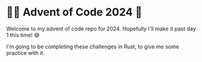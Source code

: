 # 🎅🏻 Advent of Code 2024 🎄

Welcome to my advent of code repo for 2024. Hopefully I'll make it past day 1
this time! 😅

I'm going to be completing these challenges in Rust, to give me some practice
with it.
